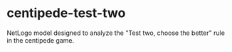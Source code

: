 # centipede-test-two
NetLogo model designed to analyze the "Test two, choose the better" rule in the centipede game. 

